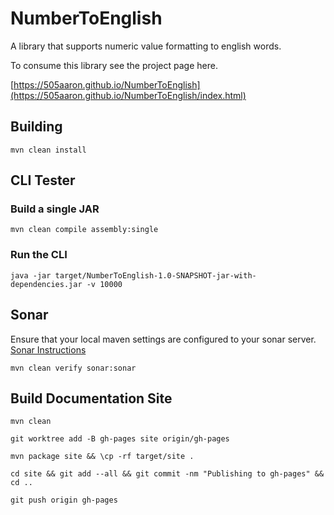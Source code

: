 #  NumberToEnglish

A library that supports numeric value formatting to english words.

To consume this library see the project page here.

[https://505aaron.github.io/NumberToEnglish](https://505aaron.github.io/NumberToEnglish/index.html)

## Building
`mvn clean install`

## CLI Tester

### Build a single JAR
`mvn clean compile assembly:single`

### Run the CLI
`java -jar target/NumberToEnglish-1.0-SNAPSHOT-jar-with-dependencies.jar -v 10000`

## Sonar

Ensure that your local maven settings are configured to your sonar server.
[Sonar Instructions](https://docs.sonarqube.org/display/SCAN/Analyzing+with+SonarQube+Scanner+for+Maven)

`mvn clean verify sonar:sonar`

## Build Documentation Site

`mvn clean`

`git worktree add -B gh-pages site origin/gh-pages`

`mvn package site && \cp -rf target/site .`

`cd site && git add --all && git commit -nm "Publishing to gh-pages" && cd ..`

`git push origin gh-pages`
